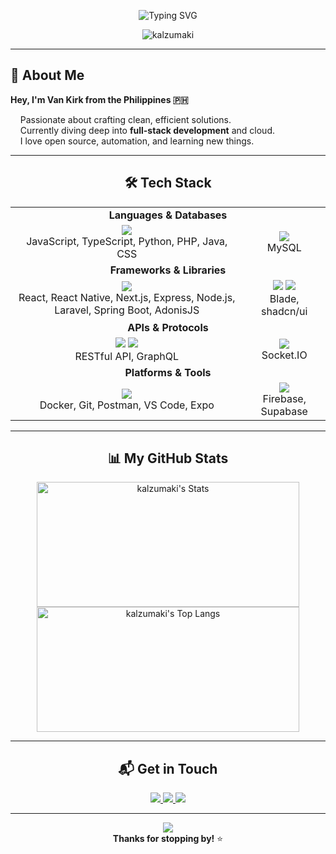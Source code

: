 <!-- Profile README | Designed with love and a bit of flair -->

<p align="center">
  <img src="https://readme-typing-svg.demolab.com?font=Fira+Code&pause=1200&color=00B8D9&center=true&vCenter=true&width=480&lines=Hi+there!+I'm+Van+Kirk+Lumantas;Full-stack+Developer;Let's+build+something+amazing+together!" alt="Typing SVG" />
</p>

<div align="center">
  <img src="https://komarev.com/ghpvc/?username=kalzumaki&label=Profile%20views&color=00b8d9&style=flat" alt="kalzumaki" />  
</div>

---

## 🚀 About Me

**Hey, I'm Van Kirk from the Philippines 🇵🇭**

&nbsp;&nbsp;&nbsp;&nbsp;Passionate about crafting clean, efficient solutions.  
&nbsp;&nbsp;&nbsp;&nbsp;Currently diving deep into **full-stack development** and cloud.  
&nbsp;&nbsp;&nbsp;&nbsp;I love open source, automation, and learning new things.  

---

<h2 align="center">🛠️ Tech Stack</h2>

<table align="center" width="100%">
  <tr>
    <td align="center" colspan="2"><b>Languages & Databases</b></td>
  </tr>
  <tr>
    <td align="center">
      <img src="https://skillicons.dev/icons?i=js,ts,python,php,java,css" /><br>
      JavaScript, TypeScript, Python, PHP, Java, CSS
    </td>
    <td align="center">
      <img src="https://skillicons.dev/icons?i=mysql" /><br>
      MySQL
    </td>
  </tr>
  <tr>
    <td align="center" colspan="2"><b>Frameworks & Libraries</b></td>
  </tr>
  <tr>
    <td align="center">
      <img src="https://skillicons.dev/icons?i=react,reactnative,nextjs,express,nodejs,laravel,spring,adonisjs" /><br>
      React, React Native, Next.js, Express, Node.js, Laravel, Spring Boot, AdonisJS
    </td>
    <td align="center">
      <img src="https://img.shields.io/badge/Blade-E44D26?style=flat&logo=laravel&logoColor=white" />
      <img src="https://img.shields.io/badge/shadcn/ui-000?style=flat" /><br>
      Blade, shadcn/ui
    </td>
  </tr>
  <tr>
    <td align="center" colspan="2"><b>APIs & Protocols</b></td>
  </tr>
  <tr>
    <td align="center">
      <img src="https://img.shields.io/badge/RESTful%20API-005571?style=flat&logo=rest&logoColor=white" />
      <img src="https://skillicons.dev/icons?i=graphql" /><br>
      RESTful API, GraphQL
    </td>
    <td align="center">
      <img src="https://img.shields.io/badge/Socket.IO-010101?style=flat&logo=socket.io&logoColor=white" /><br>
      Socket.IO
    </td>
  </tr>
  <tr>
    <td align="center" colspan="2"><b>Platforms & Tools</b></td>
  </tr>
  <tr>
    <td align="center">
      <img src="https://skillicons.dev/icons?i=docker,git,postman,vscode,expo" /><br>
      Docker, Git, Postman, VS Code, Expo
    </td>
    <td align="center">
      <img src="https://skillicons.dev/icons?i=firebase,supabase" /><br>
      Firebase, Supabase
    </td>
  </tr>
</table>

---

<h2 align="center">📊 My GitHub Stats</h2>
<p align="center">
  <img src="https://github-readme-stats.vercel.app/api?username=kalzumaki&show_icons=true&theme=tokyonight&card_width=420" width="420" height="200" alt="kalzumaki's Stats" />
  <img src="https://github-readme-stats.vercel.app/api/top-langs/?username=kalzumaki&theme=tokyonight&card_width=420&langs_count=6" width="420" height="200" alt="kalzumaki's Top Langs" />
</p>

---

<h2 align="center">📬 Get in Touch</h2>
<p align="center">
  <a href="mailto:vankirklumantas.dev@gmail.com">
    <img src="https://img.shields.io/badge/Gmail-D14836?style=for-the-badge&logo=gmail&logoColor=white"/>
  </a>
  <a href="https://www.linkedin.com/in/van-kirk-lumantas-921b10357/">
    <img src="https://img.shields.io/badge/LinkedIn-0077B5?style=for-the-badge&logo=linkedin&logoColor=white"/>
  </a>
  <a href="https://www.facebook.com/kalzumaki.91/">
    <img src="https://img.shields.io/badge/Facebook-1877F2?style=for-the-badge&logo=facebook&logoColor=white"/>
  </a>
</p>

---

<p align="center">
  <img src="https://capsule-render.vercel.app/api?type=waving&color=gradient&height=90&section=footer"/>
  <br>
  <b>Thanks for stopping by!</b> ⭐️
</p>
